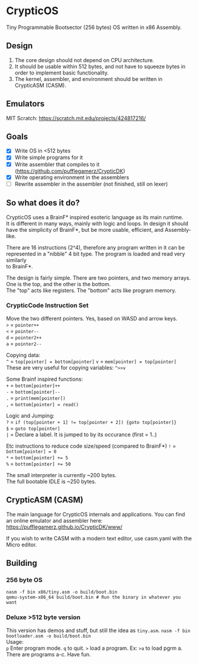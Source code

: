 # CrypticOS
Tiny Programmable Bootsector (256 bytes) OS written in x86 Assembly.

## Design
1. The core design should not depend on CPU architecture.  
2. It should be usable within 512 bytes, and not have to squeeze bytes in order to implement basic functionality.  
3. The kernel, assembler, and environment should be written in CrypticASM (CASM).  

## Emulators
MIT Scratch: https://scratch.mit.edu/projects/424817216/

## Goals
- [x] Write OS in <512 bytes  
- [x] Write simple programs for it
- [x] Write assembler that compiles to it (https://github.com/pufflegamerz/CrypticDK)  
- [x] Write operating environment in the assemblers  
- [ ] Rewrite assembler in the assembler  (not finished, still on lexer)

## So what does it do?
CrypticOS uses a BrainF* inspired esoteric language as its main runtime.  
It is different in many ways, mainly with logic and loops. In design it should  
have the simplicity of BrainF*, but be more usable, efficient, and Assembly-like.

There are 16 instructions (2^4), therefore any program written in it can be  
represented in a "nibble" 4 bit type. The program is loaded and read very similarly  
to BrainF*.

The design is fairly simple.
There are two pointers, and two memory arrays. One is the top, and the other is the bottom.  
The "top" acts like registers. The "bottom" acts like program memory.  

### CrypticCode Instruction Set

Move the two different pointers. Yes, based on WASD and arrow keys.  
`>` = `pointer++`  
`<` = `pointer--`  
`d` = `pointer2++`  
`a` = `pointer2--`  

Copying data:  
`^` = `top[pointer] = bottom[pointer]`
`v` = `mem[pointer] = top[pointer]`
These are very useful for copying variables: `^>>v`

Some Brainf inspired functions:  
`+` = `bottom[pointer]++`  
`-` = `bottom[pointer]--`  
`.` = `print(mem[pointer])`  
`,` = `bottom[pointer] = read()`  

Logic and Jumping:  
`?` = `if (top[pointer + 1] != top[pointer + 2]) {goto top[pointer]}`  
`$` = `goto top[pointer]`  
`|` = Declare a label. It is jumped to by its occurance (first = 1..)

Etc instructions to reduce code size/speed (compared to BrainF*)
`!` = `bottom[pointer] = 0`  
`*` = `bottom[pointer] += 5`  
`%` = `bottom[pointer] += 50`  

The small interpreter is currently ~200 bytes.  
The full bootable IDLE is ~250 bytes.

## CrypticASM (CASM)
The main language for CrypticOS internals and applications. You can find  
an online emulator and assembler here: https://pufflegamerz.github.io/CrypticDK/www/  

If you wish to write CASM with a modern text editor, use casm.yaml with the Micro editor.  

## Building
### 256 byte OS
```
nasm -f bin x86/tiny.asm -o build/boot.bin
qemu-system-x86_64 build/boot.bin # Run the binary in whatever you want
```
### Deluxe >512 byte version
This version has demos and stuff, but still the idea as `tiny.asm`.
`nasm -f bin bootloader.asm -o build/boot.bin`  
Usage:  
`p` Enter program mode. `q` to quit.
`>` load a program. Ex: `>a` to load pgrm a.
There are programs a-c. Have fun.
